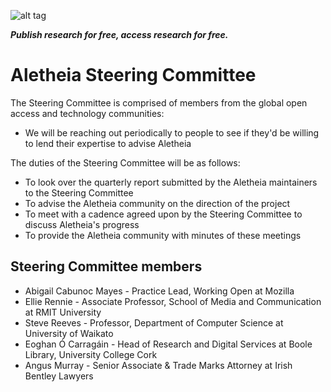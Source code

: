 ![alt tag](https://cloud.githubusercontent.com/assets/24201238/24583976/ced4c43e-179f-11e7-9c40-c0988c346f55.png)

_**Publish research for free, access research for free.**_

# Aletheia Steering Committee

The Steering Committee is comprised of members from the global open access and technology communities:
* We will be reaching out periodically to people to see if they'd be willing to lend their expertise to advise Aletheia

The duties of the Steering Committee will be as follows:
* To look over the quarterly report submitted by the Aletheia maintainers to the Steering Committee
* To advise the Aletheia community on the direction of the project
* To meet with a cadence agreed upon by the Steering Committee to discuss Aletheia's progress
* To provide the Aletheia community with minutes of these meetings

## Steering Committee members

* Abigail Cabunoc Mayes - Practice Lead, Working Open at Mozilla
* Ellie Rennie - Associate Professor, School of Media and Communication at RMIT University
* Steve Reeves -  Professor, Department of Computer Science at University of Waikato
* Eoghan Ó Carragáin - Head of Research and Digital Services at Boole Library, University College Cork
* Angus Murray - Senior Associate & Trade Marks Attorney at Irish Bentley Lawyers
